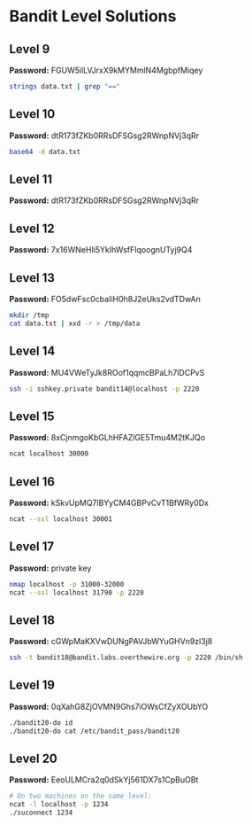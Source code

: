 # Bandit Level Solutions

## Level 9
**Password:** FGUW5ilLVJrxX9kMYMmlN4MgbpfMiqey

```sh
strings data.txt | grep "=="
```

## Level 10
**Password:** dtR173fZKb0RRsDFSGsg2RWnpNVj3qRr

```sh
base64 -d data.txt
```

## Level 11
**Password:** dtR173fZKb0RRsDFSGsg2RWnpNVj3qRr


## Level 12
**Password:** 7x16WNeHIi5YkIhWsfFIqoognUTyj9Q4


## Level 13
**Password:** FO5dwFsc0cbaIiH0h8J2eUks2vdTDwAn

```sh
mkdir /tmp
cat data.txt | xxd -r > /tmp/data
```

## Level 14
**Password:** MU4VWeTyJk8ROof1qqmcBPaLh7lDCPvS

```sh
ssh -i sshkey.private bandit14@localhost -p 2220
```

## Level 15
**Password:** 8xCjnmgoKbGLhHFAZlGE5Tmu4M2tKJQo

```sh
ncat localhost 30000
```

## Level 16
**Password:** kSkvUpMQ7lBYyCM4GBPvCvT1BfWRy0Dx

```sh
ncat --ssl localhost 30001
```

## Level 17
**Password:** private key

```sh
nmap localhost -p 31000-32000
ncat --ssl localhost 31790 -p 2220
```

## Level 18
**Password:** cGWpMaKXVwDUNgPAVJbWYuGHVn9zl3j8

```sh
ssh -t bandit18@bandit.labs.overthewire.org -p 2220 /bin/sh
```

## Level 19
**Password:** 0qXahG8ZjOVMN9Ghs7iOWsCfZyXOUbYO

```sh
./bandit20-do id
./bandit20-do cat /etc/bandit_pass/bandit20
```

## Level 20
**Password:** EeoULMCra2q0dSkYj561DX7s1CpBuOBt

```sh
# On two machines on the same level:
ncat -l localhost -p 1234
./suconnect 1234
```

